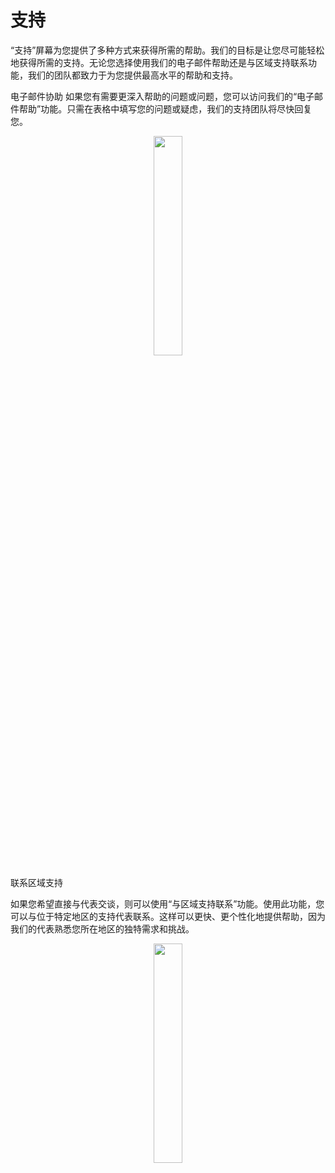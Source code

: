 # 支持

“支持”屏幕为您提供了多种方式来获得所需的帮助。我们的目标是让您尽可能轻松地获得所需的支持。无论您选择使用我们的电子邮件帮助还是与区域支持联系功能，我们的团队都致力于为您提供最高水平的帮助和支持。

电子邮件协助
如果您有需要更深入帮助的问题或问题，您可以访问我们的“电子邮件帮助”功能。只需在表格中填写您的问题或疑虑，我们的支持团队将尽快回复您。

<p align="center"><img src="https://i.imgur.com/vM0OIZG.gif" width="30%"></p>


联系区域支持

如果您希望直接与代表交谈，则可以使用“与区域支持联系”功能。使用此功能，您可以与位于特定地区的支持代表联系。这样可以更快、更个性化地提供帮助，因为我们的代表熟悉您所在地区的独特需求和挑战。

<p align="center"><img src="https://i.imgur.com/ryXRHA1.gif" width="30%"></p>
